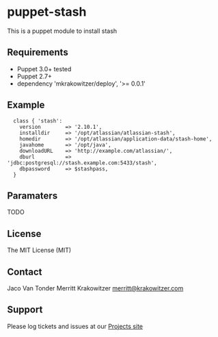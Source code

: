 puppet-stash
============

This is a puppet module to install stash

Requirements
------------
* Puppet 3.0+ tested 
* Puppet 2.7+
* dependency 'mkrakowitzer/deploy', '>= 0.0.1'


Example
-------
```puppet
  class { 'stash':
    version        => '2.10.1',
    installdir     => '/opt/atlassian/atlassian-stash',
    homedir        => '/opt/atlassian/application-data/stash-home',
    javahome       => '/opt/java',
    downloadURL    => 'http://example.com/atlassian/',
    dburl          => 'jdbc:postgresql://stash.example.com:5433/stash',
    dbpassword     => $stashpass,
  }
```
Paramaters
----------
TODO

License
-------
The MIT License (MIT)

Contact
-------
Jaco Van Tonder
Merritt Krakowitzer merritt@krakowitzer.com

Support
-------

Please log tickets and issues at our [Projects site](http://github.com/mkrakowitzer/puppet-stash)
